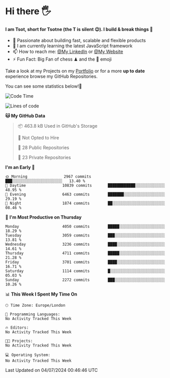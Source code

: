 # Hi there :raised_hand_with_fingers_splayed:
#### I am Tsot, short for Tsotne (the T is silent :wink:). I build & break things :space_invader:
- :telescope: Passionate about building fast, scalable and flexible products
- :seedling: I am currently learning the latest JavaScript framework 
- :mailbox: How to reach me: [@My LinkedIn](https://www.linkedin.com/in/tsotne-gvadzabia/) or [@My Website](https://tsotne.co.uk/contact)
- :zap: Fun Fact: Big Fan of chess ♟ and the 👾 emoji

Take a look at my Projects on my [Portfolio](https://tsotne.co.uk/) or for a more **up to date** experience browse my GitHub Repositories.

You can see some statistics below!:space_invader:
<!--START_SECTION:waka-->
![Code Time](http://img.shields.io/badge/Code%20Time-761%20hrs%202%20mins-blue)

![Lines of code](https://img.shields.io/badge/From%20Hello%20World%20I%27ve%20Written-7.2%20million%20lines%20of%20code-blue)

**🐱 My GitHub Data** 

> 📦 463.8 kB Used in GitHub's Storage 
 > 
> 🚫 Not Opted to Hire
 > 
> 📜 28 Public Repositories 
 > 
> 🔑 23 Private Repositories 
 > 
**I'm an Early 🐤** 

```text
🌞 Morning                2967 commits        ███░░░░░░░░░░░░░░░░░░░░░░   13.40 % 
🌆 Daytime                10839 commits       ████████████░░░░░░░░░░░░░   48.95 % 
🌃 Evening                6463 commits        ███████░░░░░░░░░░░░░░░░░░   29.19 % 
🌙 Night                  1874 commits        ██░░░░░░░░░░░░░░░░░░░░░░░   08.46 % 
```
📅 **I'm Most Productive on Thursday** 

```text
Monday                   4050 commits        █████░░░░░░░░░░░░░░░░░░░░   18.29 % 
Tuesday                  3059 commits        ███░░░░░░░░░░░░░░░░░░░░░░   13.81 % 
Wednesday                3236 commits        ████░░░░░░░░░░░░░░░░░░░░░   14.61 % 
Thursday                 4711 commits        █████░░░░░░░░░░░░░░░░░░░░   21.28 % 
Friday                   3701 commits        ████░░░░░░░░░░░░░░░░░░░░░   16.71 % 
Saturday                 1114 commits        █░░░░░░░░░░░░░░░░░░░░░░░░   05.03 % 
Sunday                   2272 commits        ███░░░░░░░░░░░░░░░░░░░░░░   10.26 % 
```


📊 **This Week I Spent My Time On** 

```text
🕑︎ Time Zone: Europe/London

💬 Programming Languages: 
No Activity Tracked This Week

🔥 Editors: 
No Activity Tracked This Week

🐱‍💻 Projects: 
No Activity Tracked This Week

💻 Operating System: 
No Activity Tracked This Week
```


 Last Updated on 04/07/2024 00:46:46 UTC
<!--END_SECTION:waka-->
